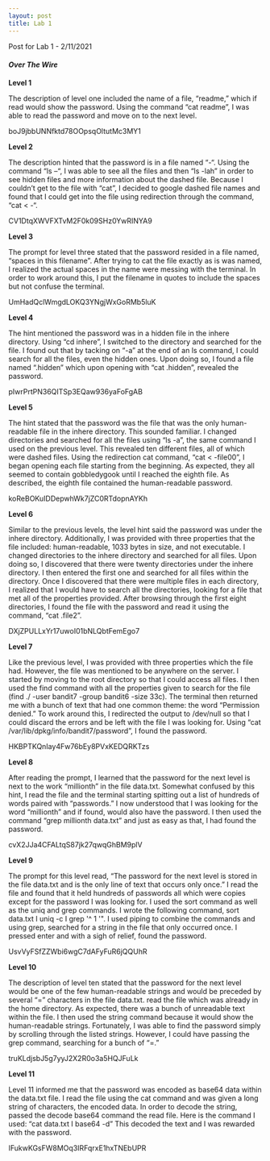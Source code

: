 ```yaml
---
layout: post
title: Lab 1
---
```


Post for Lab 1 - 2/11/2021


#### **_Over The Wire_** 

**Level 1**

The description of level one included the name of a file, “readme,” which if read would show the password. Using the command “cat readme”, I was able to read the password and move on to the next level.

boJ9jbbUNNfktd78OOpsqOltutMc3MY1

**Level 2**

The description hinted that the password is in a file named “-“. Using the command “ls –“, I was able to see all the files and then “ls -lah” in order to see hidden files and more information about the dashed file. Because I couldn’t get to the file with “cat”, I decided to google dashed file names and found that I could get into the file using redirection through the command, “cat < -“.

CV1DtqXWVFXTvM2F0k09SHz0YwRINYA9

**Level 3**

The prompt for level three stated that the password resided in a file named, “spaces in this filename”. After trying to cat the file exactly as is was named, I realized the actual spaces in the name were messing with the terminal. In order to work around this, I put the filename in quotes to include the spaces but not confuse the terminal.

UmHadQclWmgdLOKQ3YNgjWxGoRMb5luK

**Level 4**

The hint mentioned the password was in a hidden file in the inhere directory. Using “cd inhere”, I switched to the directory and searched for the file. I found out that by tacking on “-a” at the end of an ls command, I could search for all the files, even the hidden ones. Upon doing so, I found a file named “.hidden” which upon opening with “cat .hidden”, revealed the password. 

pIwrPrtPN36QITSp3EQaw936yaFoFgAB


**Level 5**

The hint stated that the password was the file that was the only human-readable file in the inhere directory. This sounded familiar. I changed directories and searched for all the files using “ls -a”, the same command I used on the previous level. This revealed ten different files, all of which were dashed files. Using the redirection cat command, “cat < -file00”, I began opening each file starting from the beginning. As expected, they all seemed to contain gobbledygook until I reached the eighth file. As described, the eighth file contained the human-readable password. 

koReBOKuIDDepwhWk7jZC0RTdopnAYKh


**Level 6**

Similar to the previous levels, the level hint said the password was under the inhere directory. Additionally, I was provided with three properties that the file included: human-readable, 1033 bytes in size, and not executable. I changed directories to the inhere directory and searched for all files. Upon doing so, I discovered that there were twenty directories under the inhere directory. I then entered the first one and searched for all files within the directory. Once I discovered that there were multiple files in each directory, I realized that I would have to search all the directories, looking for a file that met all of the properties provided. After browsing through the first eight directories, I found the file with the password and read it using the command, “cat .file2”.

DXjZPULLxYr17uwoI01bNLQbtFemEgo7

**Level 7**

Like the previous level, I was provided with three properties which the file had. However, the file was mentioned to be anywhere on the server. I started by moving to the root directory so that I could access all files. I then used the find command with all the properties given to search for the file (find ./ -user bandit7 -group bandit6 -size 33c). The terminal then returned me with a bunch of text that had one common theme: the word “Permission denied.” To work around this, I redirected the output to /dev/null so that I could discard the errors and be left with the file I was looking for. Using “cat /var/lib/dpkg/info/bandit7/password”, I found the password. 

HKBPTKQnIay4Fw76bEy8PVxKEDQRKTzs

**Level 8**

After reading the prompt, I learned that the password for the next level is next to the work “millionth” in the file data.txt. Somewhat confused by this hint, I read the file and the terminal starting spitting out a list of hundreds of words paired with “passwords.” I now understood that I was looking for the word “millionth” and if found, would also have the password. I then used the command “grep millionth data.txt” and just as easy as that, I had found the password. 

cvX2JJa4CFALtqS87jk27qwqGhBM9plV

**Level 9**

The prompt for this level read, “The password for the next level is stored in the file data.txt and is the only line of text that occurs only once.” I read the file and found that it held hundreds of passwords all which were copies except for the password I was looking for. I used the sort command as well as the uniq and grep commands. I wrote the following command, sort data.txt I uniq -c I grep '^ 1 '". I used piping to combine the commands and using grep, searched for a string in the file that only occurred once. I pressed enter and with a sigh of relief, found the password. 

UsvVyFSfZZWbi6wgC7dAFyFuR6jQQUhR

**Level 10**

The description of level ten stated that the password for the next level would be one of the few human-readable strings and would be preceded by several “=” characters in the file data.txt. read the file which was already in the home directory. As expected, there was a bunch of unreadable text within the file. I then used the string command because it would show the human-readable strings. Fortunately, I was able to find the password simply by scrolling through the listed strings. However, I could have passing the grep command, searching for a bunch of “=.”

truKLdjsbJ5g7yyJ2X2R0o3a5HQJFuLk

**Level 11**

Level 11 informed me that the password was encoded as base64 data within the data.txt file. I read the file using the cat command and was given a long string of characters, the encoded data. In order to decode the string, passed the decode base64 command the read file. Here is the command I used: “cat data.txt I base64 -d” This decoded the text and I was rewarded with the password. 

IFukwKGsFW8MOq3IRFqrxE1hxTNEbUPR 



